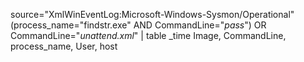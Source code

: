source="XmlWinEventLog:Microsoft-Windows-Sysmon/Operational"
(process_name="findstr.exe" AND CommandLine="*pass*")
OR CommandLine="*unattend.xml*"
| table _time Image, CommandLine, process_name, User, host
